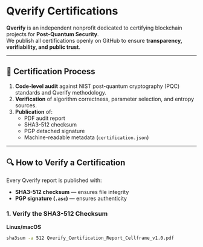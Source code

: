 # Qverify Certifications

**Qverify** is an independent nonprofit dedicated to certifying blockchain projects for **Post-Quantum Security**.  
We publish all certifications openly on GitHub to ensure **transparency, verifiability, and public trust**.

---

## 📜 Certification Process

1. **Code-level audit** against NIST post-quantum cryptography (PQC) standards and Qverify methodology.
2. **Verification** of algorithm correctness, parameter selection, and entropy sources.
3. **Publication** of:
   - PDF audit report
   - SHA3-512 checksum
   - PGP detached signature
   - Machine-readable metadata (`certification.json`)

---

## 🔍 How to Verify a Certification

Every Qverify report is published with:
- **SHA3-512 checksum** — ensures file integrity
- **PGP signature (`.asc`)** — ensures authenticity

### 1. Verify the SHA3-512 Checksum
**Linux/macOS**
```bash
sha3sum -a 512 Qverify_Certification_Report_Cellframe_v1.0.pdf
